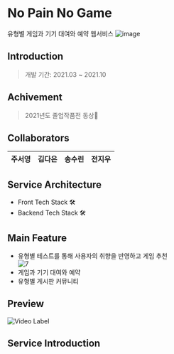 # No Pain No Game
유형별 게임과 기기 대여와 예약 웹서비스
![image](https://github.com/standyoung/nopainnogame/assets/82448471/31126fec-68db-4a62-a935-bbccb79de691)

## Introduction
> 개발 기간: 2021.03 ~ 2021.10 

## Achivement
> 2021년도 졸업작품전 동상🥉

## Collaborators
|주서영|김다은|송수린|전지우|
|------|------|------|------|

## Service Architecture
- Front Tech Stack 🛠<br>
- Backend Tech Stack 🛠<br>

## Main Feature
- 유형별 테스트를 통해 사용자의 취향을 반영하고 게임 추천</br>
  ![7](https://github.com/user-attachments/assets/f74f45bb-b86b-4e52-840f-9bd39602f01a)
- 게임과 기기 대여와 예약
- 유형별 게시판 커뮤니티 

## Preview
![Video Label](http://img.youtube.com/vi/9J4vzecrF_c/maxresdefault.jpg)

## Service Introduction
